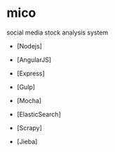 # mico
social media stock analysis system

* [Nodejs]
* [AngularJS]
* [Express]
* [Gulp]
* [Mocha]

* [ElasticSearch]

* [Scrapy]
* [Jieba]
